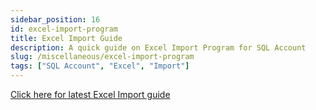 ```yaml
---
sidebar_position: 16
id: excel-import-program
title: Excel Import Guide
description: A quick guide on Excel Import Program for SQL Account
slug: /miscellaneous/excel-import-program
tags: ["SQL Account", "Excel", "Import"]
---
```


[Click here for latest Excel Import guide](https://wiki.sql.com.my/wiki/SQL_Acc_XLS_n_MDB_Import)
